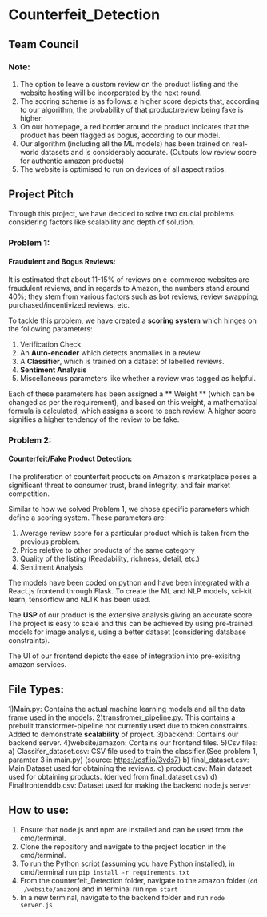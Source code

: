 # Counterfeit_Detection
## Team Council

### Note:
1) The option to leave a custom review on the product listing and the website hosting will be incorporated by the next round.
2) The scoring scheme is as follows: a higher score depicts that, according to our algorithm, the probability of that product/review being fake is higher.
3) On our homepage, a red border around the product indicates that the product has been flagged as bogus, according to our model.
4) Our algorithm (including all the ML models) has been trained on real-world datasets and is considerably accurate. (Outputs low review score for authentic amazon products)
5) The website is optimised to run on devices of all aspect ratios.

## Project Pitch
Through this project, we have decided to solve two crucial problems considering factors like scalability and depth of solution. 

### Problem 1:
#### Fraudulent and Bogus Reviews:
It is estimated that about 11-15% of reviews on e-commerce websites are fraudulent reviews, and in regards to Amazon, the numbers stand around 40%; they stem from various factors such as bot reviews, review swapping, purchased/incentivized reviews, etc.


To tackle this problem, we have created a **scoring system** which hinges on the following parameters: 
1) Verification Check
2) An **Auto-encoder** which detects anomalies in a review
3) A **Classifier**, which is trained on a dataset of labelled reviews.
4) **Sentiment Analysis**
5) Miscellaneous parameters like whether a review was tagged as helpful.


Each of these parameters has been assigned a ** Weight ** (which can be changed as per the requirement), and based on this weight, a mathematical formula is calculated, which assigns a score to each review. A higher score signifies a higher tendency of the review to be fake. 


### Problem 2:
#### Counterfeit/Fake Product Detection:
The proliferation of counterfeit products on Amazon's marketplace poses a significant threat to consumer trust, brand integrity, and fair market competition.

Similar to how we solved Problem 1, we chose specific parameters which define a scoring system. These parameters are:
1) Average review score for a particular product which is taken from the previous problem.
2) Price reletive to other products of the same category
3) Quality of the listing (Readability, richness, detail, etc.)
4) Sentiment Analysis

The models have been coded on python and have been integrated with a React.js frontend through Flask. To create the ML and NLP models, sci-kit learn, tensorflow and NLTK has been used.

The **USP** of our product is the extensive analysis giving an accurate score. The project is easy to scale and this can be achieved by using pre-trained models for image analysis, using a better dataset (considering database constraints).

The UI of our frontend depicts the ease of integration into pre-exisitng amazon services.

## File Types:
1)Main.py: Contains the actual machine learning models and all the data frame used in the models.
2)transfromer_pipeline.py: This contains a prebuilt transformer-pipeline not currently used due to token constraints. Added to demonstrate **scalability** of project.
3)backend: Contains our backend server.
4)website/amazon: Contains our frontend files.
5)Csv files: a) Classifer_dataset.csv: CSV file used to train the classifier.(See problem 1, paramter 3 in main.py)
              (source: https://osf.io/3vds7)
            b) final_dataset.csv: Main Dataset used for obtaining the reviews.
            c) product.csv: Main dataset used for obtaining products. (derived from final_dataset.csv)
            d) Finalfrontenddb.csv: Dataset used for making the backend node.js server

## How to use:
1) Ensure that node.js and npm are installed and can be used from the cmd/terminal.
2) Clone the repository and navigate to the project location in the cmd/terminal.
3) To run the Python script (assuming you have Python installed), in cmd/terminal run ```pip install -r requirements.txt```
4) From the counterfeit_Detection folder, navigate to the amazon folder (```cd ./website/amazon```) and in terminal run ```npm start```
5) In a new terminal, navigate to the backend folder and run ```node server.js```
